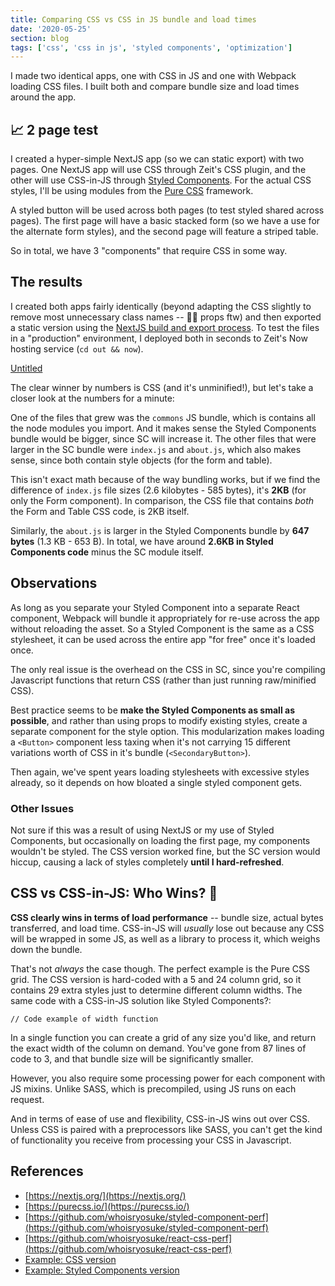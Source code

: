 ```yaml
---
title: Comparing CSS vs CSS in JS bundle and load times
date: '2020-05-25'
section: blog
tags: ['css', 'css in js', 'styled components', 'optimization']
---
```


I made two identical apps, one with CSS in JS and one with Webpack loading CSS files. I built both and compare bundle size and load times around the app.

## 📈 2 page test

I created a hyper-simple NextJS app (so we can static export) with two pages. One NextJS app will use CSS through Zeit's CSS plugin, and the other will use CSS-in-JS through [Styled Components](https://styled-components.com/). For the actual CSS styles, I'll be using modules from the [Pure CSS](http://purecss.io/) framework.

A styled button will be used across both pages (to test styled shared across pages). The first page will have a basic stacked form (so we have a use for the alternate form styles), and the second page will feature a striped table.

So in total, we have 3 "components" that require CSS in some way.

## The results

I created both apps fairly identically (beyond adapting the CSS slightly to remove most unnecessary class names -- 🤹‍♀️ props ftw) and then exported a static version using the [NextJS build and export process](https://nextjs.org/docs/#usage). To test the files in a "production" environment, I deployed both in seconds to Zeit's Now hosting service (`cd out && now`).

[Untitled](https://www.notion.so/e4870a4848f544baa13565e5d15515fa)

The clear winner by numbers is CSS (and it's unminified!), but let's take a closer look at the numbers for a minute:

One of the files that grew was the `commons` JS bundle, which is contains all the node modules you import. And it makes sense the Styled Components bundle would be bigger, since SC will increase it. The other files that were larger in the SC bundle were `index.js` and `about.js`, which also makes sense, since both contain style objects (for the form and table).

This isn't exact math because of the way bundling works, but if we find the difference of `index.js` file sizes (2.6 kilobytes - 585 bytes), it's **2KB** (for only the Form component). In comparison, the CSS file that contains _both_ the Form and Table CSS code, is 2KB itself.

Similarly, the `about.js` is larger in the Styled Components bundle by **647 bytes** (1.3 KB - 653 B). In total, we have around **2.6KB in Styled Components code** minus the SC module itself.

## Observations

As long as you separate your Styled Component into a separate React component, Webpack will bundle it appropriately for re-use across the app without reloading the asset. So a Styled Component is the same as a CSS stylesheet, it can be used across the entire app "for free" once it's loaded once.

The only real issue is the overhead on the CSS in SC, since you're compiling Javascript functions that return CSS (rather than just running raw/minified CSS).

Best practice seems to be **make the Styled Components as small as possible**, and rather than using props to modify existing styles, create a separate component for the style option. This modularization makes loading a `<Button>` component less taxing when it's not carrying 15 different variations worth of CSS in it's bundle (`<SecondaryButton>`).

Then again, we've spent years loading stylesheets with excessive styles already, so it depends on how bloated a single styled component gets.

### Other Issues

Not sure if this was a result of using NextJS or my use of Styled Components, but occasionally on loading the first page, my components wouldn't be styled. The CSS version worked fine, but the SC version would hiccup, causing a lack of styles completely **until I hard-refreshed**.

## CSS vs CSS-in-JS: Who Wins? 🥊

**CSS clearly wins in terms of load performance** -- bundle size, actual bytes transferred, and load time. CSS-in-JS will _usually_ lose out because any CSS will be wrapped in some JS, as well as a library to process it, which weighs down the bundle.

That's not _always_ the case though. The perfect example is the Pure CSS grid. The CSS version is hard-coded with a 5 and 24 column grid, so it contains 29 extra styles just to determine different column widths. The same code with a CSS-in-JS solution like Styled Components?:

```
// Code example of width function
```

In a single function you can create a grid of any size you'd like, and return the exact width of the column on demand. You've gone from 87 lines of code to 3, and that bundle size will be significantly smaller.

However, you also require some processing power for each component with JS mixins. Unlike SASS, which is precompiled, using JS runs on each request.

And in terms of ease of use and flexibility, CSS-in-JS wins out over CSS. Unless CSS is paired with a preprocessors like SASS, you can't get the kind of functionality you receive from processing your CSS in Javascript.

## References

- [https://nextjs.org/](https://nextjs.org/)
- [https://purecss.io/](https://purecss.io/)
- [https://github.com/whoisryosuke/styled-component-perf](https://github.com/whoisryosuke/styled-component-perf)
- [https://github.com/whoisryosuke/react-css-perf](https://github.com/whoisryosuke/react-css-perf)
- [Example: CSS version](https://out-gicgvvokrg.now.sh/)
- [Example: Styled Components version](https://out-wmqxqvnuge.now.sh/)
